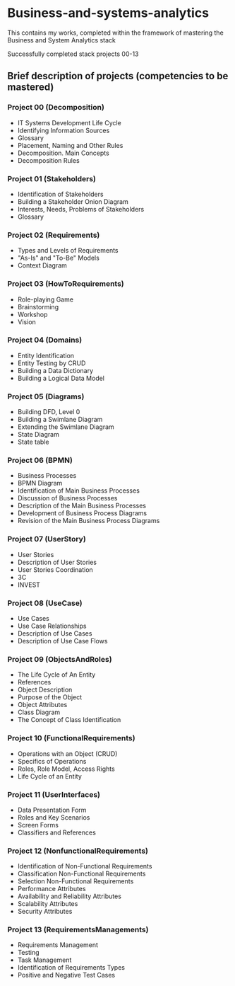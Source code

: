 # Business-and-systems-analytics
This contains my works, completed within the framework of mastering the Business and System Analytics stack

Successfully completed stack projects 00-13

## Brief description of projects (competencies to be mastered)

### Project 00 (Decomposition)
- IT Systems Development Life Cycle
- Identifying Information Sources
- Glossary
- Placement, Naming and Other Rules
- Decomposition. Main Concepts
- Decomposition Rules

### Project 01 (Stakeholders)
- Identification of Stakeholders
- Building a Stakeholder Onion Diagram
- Interests, Needs, Problems of Stakeholders
- Glossary

### Project 02 (Requirements)
- Types and Levels of Requirements
- "As-Is" and "To-Be" Models
- Context Diagram

### Project 03 (HowToRequirements)
- Role-playing Game
- Brainstorming
- Workshop
- Vision 

### Project 04 (Domains)
- Entity Identification
- Entity Testing by CRUD
- Building a Data Dictionary
- Building a Logical Data Model

### Project 05 (Diagrams)
- Building DFD, Level 0
- Building a Swimlane Diagram
- Extending the Swimlane Diagram
- State Diagram
- State table

### Project 06 (BPMN)
- Business Processes
- BPMN Diagram
- Identification of Main Business Processes
- Discussion of Business Processes
- Description of the Main Business Processes
- Development of Business Process Diagrams
- Revision of the Main Business Process Diagrams

### Project 07 (UserStory)
- User Stories
- Description of User Stories
- User Stories Coordination
- 3C
- INVEST

### Project 08 (UseCase)
- Use Cases
- Use Case Relationships
- Description of Use Cases
- Description of Use Case Flows

### Project 09 (ObjectsAndRoles)
- The Life Cycle of An Entity
- References
- Object Description
- Purpose of the Object
- Object Attributes
- Class Diagram
- The Сoncept of Сlass Identification

### Project 10 (FunctionalRequirements)
- Operations with an Object (CRUD)
- Specifics of Operations
- Roles, Role Model, Access Rights
- Life Cycle of an Entity

### Project 11 (UserInterfaces)
- Data Presentation Form
- Roles and Key Scenarios
- Screen Forms
- Classifiers and References

### Project 12 (NonfunctionalRequirements)
- Identification of Non-Functional Requirements
- Classification Non-Functional Requirements
- Selection Non-Functional Requirements
- Performance Attributes
- Availability and Reliability Attributes
- Scalability Attributes
- Security Attributes

### Project 13 (RequirementsManagements)
- Requirements Management
- Testing
- Task Management
- Identification of Requirements Types
- Positive and Negative Test Cases